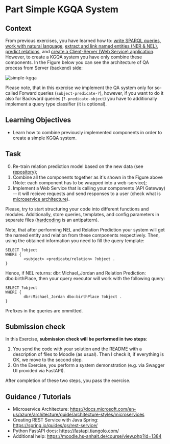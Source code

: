 # Part Simple KGQA System

## Context

From previous exercises, you have learned how to: [write SPARQL queries](https://github.com/Perevalov/qa_chatbots_exercises/tree/main/exercise_3), [work with natural language](https://github.com/Perevalov/qa_chatbots_exercises/tree/main/exercise_1), [extract and link named entities (NER & NEL)](https://github.com/Perevalov/qa_chatbots_exercises/tree/main/exercise_1), [predict relations](https://github.com/Perevalov/qa_chatbots_exercises/tree/main/exercise_2), and [create a Client-Server (Web Service) application](https://github.com/Perevalov/qa_chatbots_exercises/tree/main/exercise_2). However, to create a KGQA system you have only combine these components. In the Figure below you can see the architecture of QA process from Server (backend) side:

![simple-kgqa](https://user-images.githubusercontent.com/16652575/139591569-eea04bd4-4a24-4a19-8877-223173a4d318.jpg)

Please note, that in this exercise we implement the QA system only for so-called Forward queries (`subject-predicate-?`), however, if you want to do it also for Backward queries (`?-predicate-object`) you have to additionally implement a query type classifier (it is optional).

## Learning Objectives

* Learn how to combine previously implemented components in order to create a simple KGQA system.

## Task

0. Re-train relation prediction model based on the new data (see [repository](https://github.com/Perevalov/qa_chatbots_exercises/tree/main/exercise_4));
1. Combine all the components together as it's shown in the Figure above (Note: each component has to be wrapped into a web-service);
2. Implement a Web Service that is calling your components (API Gateway) -- it will recieve requests and send responses to a user (check what is [microservice architecture](https://docs.microsoft.com/en-us/azure/architecture/guide/architecture-styles/microservices)).

Please, try to start structuring your code into different functions and modules. Additionally, store queries, templates, and config parameters in separate files ([hardcoding](https://softwareengineering.stackexchange.com/questions/368448/how-can-hard-coding-be-considered-a-code-smell-in-the-age-of-micro-services) is an antipattern).

Note, that after performing NEL and Relation Prediction your system will get the named entity and relation from these components respectively.
Then, using the obtained information you need to fill the query template:

```sparql
SELECT ?object 
WHERE {
        <subject> <predicate/relation> ?object .
}
```

Hence, if NEL returns: dbr:Michael_Jordan and Relation Prediction: dbo:birthPlace, then your query executor will work with the following query:

```sparql
SELECT ?object 
WHERE {
        dbr:Michael_Jordan dbo:birthPlace ?object .
}
```

Prefixes in the queries are ommitted.

## Submission check

In this Exercise, **submission check will be performed in two steps**:
1. You send the code with your solution and the README with a description of files to Moodle (as usual). Then I check it, if everything is OK, we move to the second step.
2. On the Exercise, you perform a system demonstration (e.g. via Swagger UI provided via FastAPI).

After completion of these two steps, you pass the exercise.

## Guidance / Tutorials

* Microservice Architecture: https://docs.microsoft.com/en-us/azure/architecture/guide/architecture-styles/microservices
* Creating REST Service with Java Spring: https://spring.io/guides/gs/rest-service/
* Python FastAPI docs: https://fastapi.tiangolo.com/
* Additional help: https://moodle.hs-anhalt.de/course/view.php?id=1384
